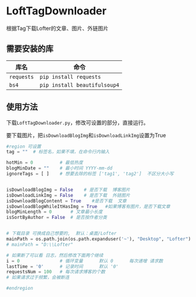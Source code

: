 # LoftTagDownloader
根据Tag下载Lofter的文章、图片、外链图片

## 需要安装的库
| 库名       | 命令                         |
| ---------- | ---------------------------- |
| `requests` | `pip install requests`       |
| `bs4`      | `pip install beautifulsoup4` |

## 使用方法

下载`LoftTagDownloader.py`，修改可设置的部分，直接运行。

要下载图片，把`isDownloadBlogImg`和`isDownloadLinkImg`设置为True

```python
#region 可设置
tag = ""  # 标签名，如果不填，在命令行内输入

hotMin = 0          # 最低热度
blogMinDate = ""    # 最小时间 YYYY-mm-dd
ignoreTags = [ ]    # 想要去除的标签 ['tag1', 'tag2']  不区分大小写


isDownloadBlogImg = False    # 是否下载  博客图片
isDownloadLinkImg = False    # 是否下载  外链图片
isDownloadBlogContent = True    #是否下载  文章
isDownloadBlogWhileItHasImg = True   #如果博客有图片，是否下载文章
blogMinLength = 0       # 文章最小长度
isSortByAuthor = False  # 是否按作者分类


# 下载目录 可换成自己想要的,  默认：桌面/Lofter
mainPath = os.path.join(os.path.expanduser('~'), "Desktop", "Lofter")
# mainPath = "D:\\Lofter"

# 如果断了可以看 日志，然后修改下面两个继续
i = 0               # 循环变量      默认 0      每次递增 请求数
lastTime = '0'      # 记录时间      默认 '0'
requestsNum = 100   # 每次请求博客的个数
# 如果请求过于频繁，会被断连

#endregion
```

